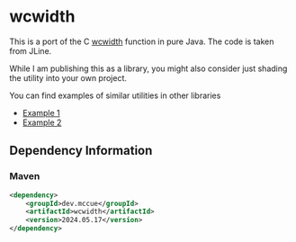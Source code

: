 # wcwidth

This is a port of the C [wcwidth](https://man7.org/linux/man-pages/man3/wcwidth.3.html) function in pure
Java. The code is taken from JLine.

While I am publishing this as a library, you might also consider just shading the utility into your own project.

You can find examples of similar utilities in other libraries
- [Example 1](https://docs.oracle.com/en/graalvm/jdk/21/sdk/org/graalvm/shadowed/org/jline/utils/WCWidth.html)
- [Example 2](https://github.com/termd/termd/blob/master/src/main/java/io/termd/core/util/Wcwidth.java)

## Dependency Information

### Maven
```xml
<dependency>
    <groupId>dev.mccue</groupId>
    <artifactId>wcwidth</artifactId>
    <version>2024.05.17</version>
</dependency>
```
